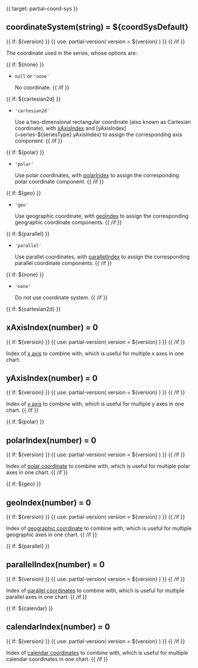 
{{ target: partial-coord-sys }}

## coordinateSystem(string) = ${coordSysDefault}

{{ if: ${version} }}
{{ use: partial-version(
    version = ${version}
) }}
{{ /if }}

The coordinate used in the series, whose options are:

{{ if: ${none} }}
+ `null` or `'none'`

    No coordinate.
{{ /if }}

{{ if: ${cartesian2d} }}
+ `'cartesian2d'`

    Use a two-dimensional rectangular coordinate (also known as Cartesian coordinate), with [xAxisIndex](~series-${seriesType}.xAxisIndex) and [yAxisIndex](~series-${seriesType}.yAxisIndex) to assign the corresponding axis component.
{{ /if }}

{{ if: ${polar} }}
+ `'polar'`

    Use polar coordinates, with [polarIndex](~series-${seriesType}.polarIndex) to assign the corresponding polar coordinate component.
{{ /if }}

{{ if: ${geo} }}
+ `'geo'`

    Use geographic coordinate, with [geoIndex](~series-${seriesType}.geoIndex) to assign the corresponding geographic coordinate components.
{{ /if }}

{{ if: ${parallel} }}
+ `'parallel'`

    Use parallel coordinates, with [parallelIndex](~series-${seriesType}.parallelIndex) to assign the corresponding parallel coordinate components.
{{ /if }}

{{ if: ${none} }}
+ `'none'`

    Do not use coordinate system.
{{ /if }}

{{ if: ${cartesian2d} }}
## xAxisIndex(number) = 0

{{ if: ${version} }}
{{ use: partial-version(
    version = ${version}
) }}
{{ /if }}

Index of [x axis](~xAxis) to combine with, which is  useful for multiple x axes in one chart.

## yAxisIndex(number) = 0

{{ if: ${version} }}
{{ use: partial-version(
    version = ${version}
) }}
{{ /if }}

Index of [y axis](~yAxis) to combine with, which is  useful for multiple y axes in one chart.
{{ /if }}

{{ if: ${polar} }}
## polarIndex(number) = 0

{{ if: ${version} }}
{{ use: partial-version(
    version = ${version}
) }}
{{ /if }}

Index of [polar coordinate](~polar) to combine with, which is useful for multiple polar axes in one chart.
{{ /if }}

{{ if: ${geo} }}
## geoIndex(number) = 0

{{ if: ${version} }}
{{ use: partial-version(
    version = ${version}
) }}
{{ /if }}

Index of [geographic coordinate](~geo) to combine with, which is useful for multiple geographic axes in one chart.
{{ /if }}

{{ if: ${parallel} }}
## parallelIndex(number) = 0

{{ if: ${version} }}
{{ use: partial-version(
    version = ${version}
) }}
{{ /if }}

Index of [parallel coordinates](~parallel) to combine with, which is useful for multiple parallel axes in one chart.
{{ /if }}

{{ if: ${calendar} }}
## calendarIndex(number) = 0

{{ if: ${version} }}
{{ use: partial-version(
    version = ${version}
) }}
{{ /if }}

Index of [calendar coordinates](~calendar) to combine with, which is useful for multiple calendar coordinates in one chart.
{{ /if }}

